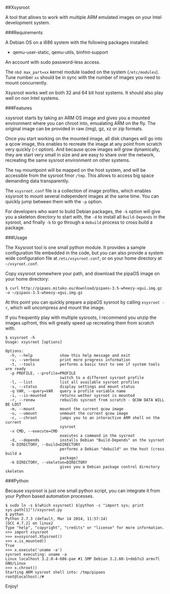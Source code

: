 ##Xsysroot

A tool that allows to work with multiple ARM emulated images on your Intel development system.

###Requirements

A Debian OS on a i686 system with the following packages installed:

 * qemu-user-static, qemu-utils, binfmt-support

An account with sudo password-less access.

The `nbd max_part=xx` kernel module loaded on the system (`/etc/modules`).
Tune number `xx` should be in sync with the number of images you need to mount concurrently.

Xsysroot works well on both 32 and 64 bit host systems. It should also play well on non Intel systems.

###Features

xsysroot starts by taking an ARM OS image and gives you a mounted environment
where you can chroot into, emualating ARM on the fly. The original image can be
provided in raw (img), gz, xz or zip formats.

Once you start working on the mounted image, all disk changes will go into a qcow image,
this enables to recreate the image at any point from scratch very quickly (-r option).
And because qcow images will grow dynamically, they are start very small in size
and are easy to share over the network, recreating the same sysroot environment on other systems.

The `tmp` mountpoint will be mapped on the host system, and will be accessible from
the sysroot fmor `/tmp`. This allows to access big space demanding data transparently.

The `xsysroot.conf` file is a collection of image profiles, which enables xsysroot
to mount several independent images at the same time. You can quickly jump between them
with the `-p` option.

For developers who want to build Debian packages, the `-k` option will give you a skeleton
directory to start with, the `-d` to install all `Build-Depends` in the sysroot, and finally
`-b` to go through a `debuild` process to cross build a package.

###Usage

The Xsysroot tool is one small python module. It provides a sample configuration file embedded
in the code, but you can also provide a system wide configuration file at `/etc/xsysroot.conf`,
or on your home directory at `~/xsyroot.conf`.

Copy xsysroot somewhere your path, and download the pipaOS image
on your home directory:

```
$ curl http://pipaos.mitako.eu/download/pipaos-3.5-wheezy-xgui.img.gz -o ~/pipaos-3.5-wheezy-xgui.img.gz
```

At this point you can quickly prepare a pipaOS sysroot by calling `xsysroot -r`,
which will uncompress and mount the image.

If you frequently play with multiple sysroots, I recommend you unzip the images upfront,
this will greatly speed up recreating them from scratch with.

```
$ xsysroot -h
Usage: xsysroot [options]

Options:
  -h, --help            show this help message and exit
  -v, --verbose         print more progress information
  -t, --tools           performs a basic test to see if system tools are ready
  -p PROFILE, --profile=PROFILE
                        switch to a different sysroot profile
  -l, --list            list all available sysroot profiles
  -s, --status          display settings and mount status
  -q VAR, --query=VAR   query a profile variable name
  -i, --is-mounted      returns wether sysroot is mounted
  -r, --renew           rebuilds sysroot from scratch - QCOW DATA WILL BE LOST
  -m, --mount           mount the current qcow image
  -u, --umount          unmount the current qcow image
  -c, --chroot          jumps you to an interactive ARM shell on the current
                        sysroot
  -x CMD, --execute=CMD
                        executes a command in the sysroot
  -d, --depends         installs Debian "Build-Depends" on the sysroot
  -b DIRECTORY, --build=DIRECTORY
                        performs a Debian "debuild" on the host (cross build a
                        package)
  -k DIRECTORY, --skeleton=DIRECTORY
                        gives you a Debian package control directory skeleton
```

###Python

Because xsysroot is just one small python script, you can integrate it from your Python based automation processes.

```
$ sudo ln -s $(which xsysroot) $(python -c "import sys; print sys.path[1]")/xsysroot.py
$ python
Python 2.7.3 (default, Mar 14 2014, 11:57:14)
[GCC 4.7.2] on linux2
Type "help", "copyright", "credits" or "license" for more information.
>>> import xsysroot
>>> x=xsysroot.XSysroot()
>>> x.is_mounted()
True
>>> x.execute('uname -a')
sysroot executing: uname -a
Linux localhost 3.2.0-4-686-pae #1 SMP Debian 3.2.60-1+deb7u3 armv7l GNU/Linux
>>> x.chroot()
Starting ARM sysroot shell into: /tmp/pipaos
root@localhost:/# 
```

Enjoy!
